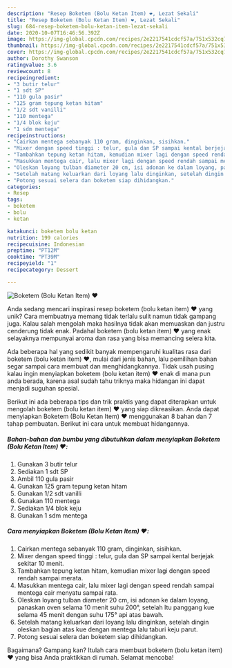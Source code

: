 ```yaml
---
description: "Resep Boketem (Bolu Ketan Item) ❤️, Lezat Sekali"
title: "Resep Boketem (Bolu Ketan Item) ❤️, Lezat Sekali"
slug: 684-resep-boketem-bolu-ketan-item-lezat-sekali
date: 2020-10-07T16:46:56.392Z
image: https://img-global.cpcdn.com/recipes/2e2217541cdcf57a/751x532cq70/boketem-bolu-ketan-item-❤️-foto-resep-utama.jpg
thumbnail: https://img-global.cpcdn.com/recipes/2e2217541cdcf57a/751x532cq70/boketem-bolu-ketan-item-❤️-foto-resep-utama.jpg
cover: https://img-global.cpcdn.com/recipes/2e2217541cdcf57a/751x532cq70/boketem-bolu-ketan-item-❤️-foto-resep-utama.jpg
author: Dorothy Swanson
ratingvalue: 3.6
reviewcount: 8
recipeingredient:
- "3 butir telur"
- "1 sdt SP"
- "110 gula pasir"
- "125 gram tepung ketan hitam"
- "1/2 sdt vanilli"
- "110 mentega"
- "1/4 blok keju"
- "1 sdm mentega"
recipeinstructions:
- "Cairkan mentega sebanyak 110 gram, dinginkan, sisihkan."
- "Mixer dengan speed tinggi : telur, gula dan SP sampai kental berjejak sekitar 10 menit."
- "Tambahkan tepung ketan hitam, kemudian mixer lagi dengan speed rendah sampai merata."
- "Masukkan mentega cair, lalu mixer lagi dengan speed rendah sampai mentega cair menyatu sampai rata."
- "Oleskan loyang tulban diameter 20 cm, isi adonan ke dalam loyang, panaskan oven selama 10 menit suhu 200°, setelah Itu panggang kue selama 45 menit dengan suhu 175° api atas bawah."
- "Setelah matang keluarkan dari loyang lalu dinginkan, setelah dingin oleskan bagian atas kue dengan mentega lalu taburi keju parut."
- "Potong sesuai selera dan boketem siap dihidangkan."
categories:
- Resep
tags:
- boketem
- bolu
- ketan

katakunci: boketem bolu ketan 
nutrition: 199 calories
recipecuisine: Indonesian
preptime: "PT12M"
cooktime: "PT39M"
recipeyield: "1"
recipecategory: Dessert

---
```



![Boketem (Bolu Ketan Item) ❤️](https://img-global.cpcdn.com/recipes/2e2217541cdcf57a/751x532cq70/boketem-bolu-ketan-item-❤️-foto-resep-utama.jpg)

Anda sedang mencari inspirasi resep boketem (bolu ketan item) ❤️ yang unik? Cara membuatnya memang tidak terlalu sulit namun tidak gampang juga. Kalau salah mengolah maka hasilnya tidak akan memuaskan dan justru cenderung tidak enak. Padahal boketem (bolu ketan item) ❤️ yang enak selayaknya mempunyai aroma dan rasa yang bisa memancing selera kita.



Ada beberapa hal yang sedikit banyak mempengaruhi kualitas rasa dari boketem (bolu ketan item) ❤️, mulai dari jenis bahan, lalu pemilihan bahan segar sampai cara membuat dan menghidangkannya. Tidak usah pusing kalau ingin menyiapkan boketem (bolu ketan item) ❤️ enak di mana pun anda berada, karena asal sudah tahu triknya maka hidangan ini dapat menjadi suguhan spesial.


Berikut ini ada beberapa tips dan trik praktis yang dapat diterapkan untuk mengolah boketem (bolu ketan item) ❤️ yang siap dikreasikan. Anda dapat menyiapkan Boketem (Bolu Ketan Item) ❤️ menggunakan 8 bahan dan 7 tahap pembuatan. Berikut ini cara untuk membuat hidangannya.

<!--inarticleads1-->

##### Bahan-bahan dan bumbu yang dibutuhkan dalam menyiapkan Boketem (Bolu Ketan Item) ❤️:

1. Gunakan 3 butir telur
1. Sediakan 1 sdt SP
1. Ambil 110 gula pasir
1. Gunakan 125 gram tepung ketan hitam
1. Gunakan 1/2 sdt vanilli
1. Gunakan 110 mentega
1. Sediakan 1/4 blok keju
1. Gunakan 1 sdm mentega




<!--inarticleads2-->

##### Cara menyiapkan Boketem (Bolu Ketan Item) ❤️:

1. Cairkan mentega sebanyak 110 gram, dinginkan, sisihkan.
1. Mixer dengan speed tinggi : telur, gula dan SP sampai kental berjejak sekitar 10 menit.
1. Tambahkan tepung ketan hitam, kemudian mixer lagi dengan speed rendah sampai merata.
1. Masukkan mentega cair, lalu mixer lagi dengan speed rendah sampai mentega cair menyatu sampai rata.
1. Oleskan loyang tulban diameter 20 cm, isi adonan ke dalam loyang, panaskan oven selama 10 menit suhu 200°, setelah Itu panggang kue selama 45 menit dengan suhu 175° api atas bawah.
1. Setelah matang keluarkan dari loyang lalu dinginkan, setelah dingin oleskan bagian atas kue dengan mentega lalu taburi keju parut.
1. Potong sesuai selera dan boketem siap dihidangkan.




Bagaimana? Gampang kan? Itulah cara membuat boketem (bolu ketan item) ❤️ yang bisa Anda praktikkan di rumah. Selamat mencoba!
